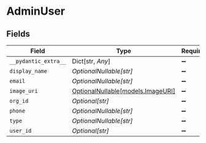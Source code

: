 # AdminUser


## Fields

| Field                                                      | Type                                                       | Required                                                   | Description                                                | Example                                                    |
| ---------------------------------------------------------- | ---------------------------------------------------------- | ---------------------------------------------------------- | ---------------------------------------------------------- | ---------------------------------------------------------- |
| `__pydantic_extra__`                                       | Dict[str, *Any*]                                           | :heavy_minus_sign:                                         | N/A                                                        |                                                            |
| `display_name`                                             | *OptionalNullable[str]*                                    | :heavy_minus_sign:                                         | N/A                                                        | John                                                       |
| `email`                                                    | *OptionalNullable[str]*                                    | :heavy_minus_sign:                                         | N/A                                                        | j.doe@epilot.cloud                                         |
| `image_uri`                                                | [OptionalNullable[models.ImageURI]](../models/imageuri.md) | :heavy_minus_sign:                                         | N/A                                                        |                                                            |
| `org_id`                                                   | *Optional[str]*                                            | :heavy_minus_sign:                                         | N/A                                                        | 123                                                        |
| `phone`                                                    | *OptionalNullable[str]*                                    | :heavy_minus_sign:                                         | N/A                                                        | 12345 67890                                                |
| `type`                                                     | *OptionalNullable[str]*                                    | :heavy_minus_sign:                                         | N/A                                                        | user                                                       |
| `user_id`                                                  | *Optional[str]*                                            | :heavy_minus_sign:                                         | N/A                                                        | 123456                                                     |